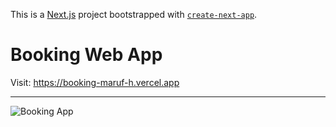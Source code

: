 This is a [Next.js](https://nextjs.org/) project bootstrapped with [`create-next-app`](https://github.com/vercel/next.js/tree/canary/packages/create-next-app).

<h1>Booking Web App</h1>
Visit: <a href="https://booking-maruf-h.vercel.app" target="_blank">https://booking-maruf-h.vercel.app</a>
<hr>
<img src="https://i.ibb.co/SQ2v7Mg/Screenshot-2023-05-21-234032.png" alt="Booking App" border="0">
